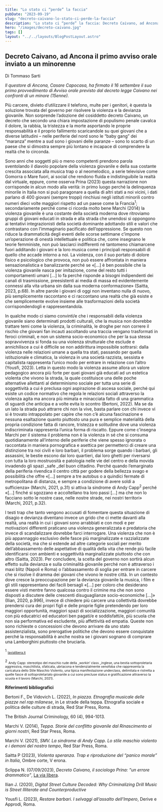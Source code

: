 ```yaml
---
title: "Lo stato ci “perde” la faccia"
pubDate: "2023-09-19"
slug: "decreto-caivano-lo-stato-ci-perde-la-faccia"
description: "Lo stato ci “perde” la faccia: Decreto Caivano, ad Ancona il primo avviso orale inviato a un minorenne"
hero: "/images/decreto-caivano.jpg"
tags: []
layout: "../../layouts/BlogPostLayout.astro"
---
```


## Decreto Caivano, ad Ancona il primo avviso orale inviato a un minorenne

Di Tommaso Sarti

_Il questore di Ancona, Casare Capocasa, ha firmato il 16 settembre il suo primo provvedimento di Avviso orale previsto dal decreto legge Caivano nei confronti di un minore (15enne)._

Più carcere, divieto d’utilizzare il telefono, multe per i genitori, è questa la soluzione trovata del governo per risolvere la violenza e la devianza giovanile. Non sorprende l’adozione del cosiddetto decreto Caivano, un decreto che secondo una chiara impostazione di populismo penale cavalca il dolore, la rabbia, la tristezza e la morte asportando le proprie responsabilità e il proprio fallimento scaricandole su quei giovani che a diverse latitudini – nelle periferie del nord sono le “baby gang” dei “maranza” mentre a sud sono i giovani delle paranze – sono lo scarto di un paese che si dimostra sempre più lontano e incapace di comprendere la realtà che lo circonda.

Sono anni che soggetti più o meno competenti prendono parola sventolando il diavolo popolare della violenza giovanile e della sua costante crescita associata alla musica trap o al neomelodico, a serie televisive come Gomorra o Mare fuori, ai social che rendono fluida e indistinguibile la realtà dal virtuale, eppure, come osserva Prina (2023) questa narrazione non corrisponde in alcun modo alla verità: in primo luogo perché la delinquenza minorile in Italia non si può paragonare a quella di altri stati a noi vicini, i dati parlano di 400 giovani (sempre troppi) rinchiusi negli istituti minorili contro numeri dieci volte maggiori rispetto ad un paese come la Francia<sup>1</sup>; secondariamente perché come ci ricorda molto bene Marchi (2014) la violenza giovanile è una costante della società moderna dove ritroviamo gruppi di giovani educati in strada e alla strada che unendosi si oppongono ai tentativi integrazionisti della società dominante adottando stili e valori che contrastano con l’immaginario pacificato dell’oppressione. Se questo non riduce la drammaticità degli eventi delle scorse settimane c’impone un’operazione di onestà intellettuale e politica che, come insegnano le teorie femministe, non può lasciarci indifferenti né tantomeno chiamarcene fuori additando i giovani e la loro musica come i principali responsabili di quello che accade intorno a noi. La violenza, con il suo portato di dolore fisico e psicologico che provoca, non può essere affrontata in maniera sensazionalistica e banalizzante perché se «[...] è ben possibile che la violenza giovanile nasca per imitazione, come del resto tutti i comportamenti umani [...] lo fa perché risponde a bisogni indipendenti dei canali di trasmissione, preesistenti ai media di massa ed evidentemente connessi alla vita urbana sin dalla sua moderna conformazione» (Saitta, 2023, p.68). In altre parole i giovani di oggi non inventano nulla di nuovo, più semplicemente raccontano e ci raccontano una realtà che già esiste e che semplicemente evolve insieme alle trasformazioni della società corrispondendogli e rappresentandola.

In qualche modo ci siamo convinti/e che i responsabili della violenza giovanile siano determinati prodotti culturali, che la musica non dovrebbe trattare temi come la violenza, la criminalità, le droghe per non correre il rischio che giovani fan incauti ascoltando una traccia vengano trasformati in feroci criminali, e non un sistema socio-economico che per la sua stessa sopravvivenza si fonda su una violenza strutturale che esclude e annichilisce a cui è difficile se non addirittura impossibile sottrarsi: dalla violenza nelle relazioni umane a quella tra stati, passando per quella istituzionale e climatica, la violenza in una società razzista, sessista e capitalista rappresenta l’unico modo per entrare in relazione con l’altro (Yousfi, 2023). Letta in questo modo la violenza assume allora un valore pedagogico ancora più forte per quei giovani già educati ad un estetica violenta che vivono la strada, la quale costituisce una delle poche alternative allettanti al determinismo sociale per tutta una serie di soggettività a cui è preclusa ogni aspirazione di ascesa sociale, perché qui esiste un codice normativo che regola le relazioni sociali attraverso la violenza agita ma ancora più mimata e minacciata fatto di una grammatica di sguardi che anticipa e a volte evita lo scontro (Bertoni, 2022). Ma se da un lato la strada può attrarre chi non la vive, basta parlare con chi invece vi si è trovato intrappolato per capire che non c’è alcuna fascinazione e nessuna esaltazione quanto piuttosto una pura e semplice materialità della propria condizione fatta di rancore, tristezza e solitudine dove una violenza indiscriminata rappresenta l’unica forma di riscatto. Eppure come c’insegna Marchi per il sistema il problema non è la violenza in sé che si consuma quotidianamente all’interno delle periferie che viene spesso ignorata o raccontata in maniera pornografica e asettica per permetterci di creare una distinzione tra noi civili e loro barbari, il problema sorge quando i barbari, gli assassini, le bestie escono dai loro quartieri, dai loro ghetti per riversarsi con tutta la loro mostruosità e patologia nelle vie del centro e della movida invadendo gli spazi \_safe \_del buon cittadino. Perché quando l’emarginato della periferia rivendica il centro città per godere della bellezza svago e possibilità che offre «[...] sempre a tre autobus o a quindici fermate di metropolitana di distanza, e sempre a condizione di avere soldi a sufficienza» (Marchi, 2021, p.31) si attiva la sindrome di Andy Capp<sup>2</sup> perché «[...] finché si sgozzano e accoltellano tra loro passi [...] ma che non lo facciano sotto le nostre case, nelle nostre strade, nei nostri territori» (Marchi, 2021, p.32).

I testi trap che tanto vengono accusati di fomentare questa situazione di disagio e devianza diventano invece un grido che ci mette davanti alla realtà, una realtà in cui i giovani sono arrabbiati e con modi e per motivazioni differenti praticano una violenza generalizzata e predatoria che invece di scandalizzare dovrebbe farci interrogare. Una violenza che non è più appannaggio esclusivo delle fasce più marginalizzate e razzializzate della società, ma che si estende ad altre categorie sociali per merito dell’abbassamento delle aspettative di qualità della vita che rende più facile identificarsi con ambienti e soggettività marginalizzate piuttosto che con altro (Saitta, 2023). Per concludere, la scelta del governo non sortirà alcun effetto sulla devianza e sulla criminalità giovanile perché non è attraverso i maxi blitz (Napoli e Roma) o l’abbassamento di soglia per entrare in carcere che si risolve il dramma dei giovani che vivono le nostre città. In un contesto dove cresce la preoccupazione per la devianza giovanile la musica, i film e gli stili rappresentano dei facili bersagli «[...] per coloro che desiderano essere visti mentre fanno qualcosa contro il crimine ma che non sono disposti a discutere delle crescenti disuguaglianze socio-economiche [...]» (Ilian, 2020, p.996), invece di chiedere più carcere una collettività dovrebbe prendersi cura dei propri figli e delle proprie figlie pretendendo per loro maggiori opportunità, maggiori spazi di socializzazione, maggiori comunità con più educatrici ed educatori ben pagati/e e soddisfatti/e, più scuola che non sia performativa ed escludente, più affettività ed empatia. Queste non sono richieste o concessioni che devono arrivare da uno stato assistenzialista, sono prerogative politiche che devono essere conquistate perché la responsabilità è anche nostra se i giovani sognano di comprare una Lamborghini piuttosto che bruciarla.

<sup>1</sup> <span style="font-size: 75%">[lavialibera.it](https://lavialibera.it/it-schede-1476-decreto_caivano_carcere_giovani)</span>

<sup>2</sup> <span style="font-size: 75%">Andy Capp: stereotipo del maschio rude della \_workin’ class \_inglese, una bestia sottoproletaria aggressiva, maschilista, sfaticata, ubriacona e tendenzialmente xenofoba che rappresenta la caricatura dello Stile Maschio Violento, una tipica manifestazione underclass, delimitata e ristretta a quelle fasce di sottoproletariato giovanile a cui sono precluse status e gratificazione attraverso la scuola e il lavoro (Marchi, 2021).</span>

**Riferimenti bibliografici**

Bertoni F., De Vidovich L. (2022), _In piazza. Etnografia musicale delle piazze nel rap milanese_, in Le strade della teppa. Etnografia sociale e politica delle culture di strada, Red Star Press, Roma.

The British Journal Criminology, 60 (4), 994-1013.

Marchi V. (2014), _Teppa. Storie del conflitto giovanile dal Rinascimento ai giorni nostri_, Red Star Press, Roma.

Marchi V. (2021), _SMV. La sindrome di Andy Capp. Lo stile maschio violento e i demoni del nostro tempo_, Red Star Press, Roma.

Saitta P (2023), _Violenta speranza. Trap e riproduzione del “panico morale” in Italia_, Ombre corte, V erona.

Sclippa N. (07/09/2023), _Decreto Caivano, il sociologo Prina: “un errore drammatico”_, [La via libera](https://lavialibera.it/it-schede-1476-decreto_caivano_carcere_giovani).

Ilian J. (2020), _Digital Street Culture Decoded: Why Criminalizing Drill Music is Street Illiterate and Counterproductive_

Yousfi L. (2023), _Restare barbari. I selvaggi all’assalto dell’Impero_, Derive e Approdi, Roma.
